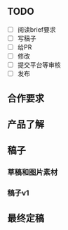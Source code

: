 ## TODO

- [ ] 阅读brief要求
- [ ] 写稿子
- [ ] 给PR
- [ ] 修改
- [ ] 提交平台等审核
- [ ] 发布

## 合作要求

## 产品了解

## 稿子

### 草稿和图片素材

### 稿子v1

## 最终定稿




